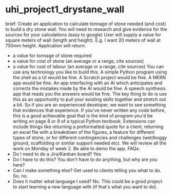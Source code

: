 # uhi_project1_drystane_wall
brief:
Create an application to calculate tonnage of stone needed (and cost) to build a dry stone wall.
You will need to research and give evidence for the sources for your calculations (easy to google)
User will supply a value for square meters of wall (length and height). E.g. I want 20 meters of wall at 750mm height.
Application will return:
- a value for tonnage of stone required
- a value for cost of stone (an average or a range, cite sources)
- a value for cost of labour (an average or a range, cite sources)
You can use any technology you like to build this. A simple Python program using the shell as a UI would be fine. A Scratch project would be fine. A MERN app would be fine. An app interfacing with an AI which anticipates and corrects the mistakes made by the AI would be fine. A speech synthesis app that reads you the answers would be fine.
The key thing to do is use this as an opportunity to pull your existing skills together and stretch out a bit. So if you are an experienced developer, we want to see something that evidences that experience. If you've never written any code before, this is a good achievable goal that is the kind of program you'd be writing on page 8 or 9 of a typical Python textbook.
Extensions can include things like returning a preformatted quote for a client, returning an excel file with a breakdown of the figures, a feature for different types of stone, or for different contingencies and challenges (wet/boggy ground, scaffolding or similar support needed etc).
We will review all the work on Monday of week 2.
Be able to demo the app.
FAQs:
- Do I need to do a Jira/Kanban board? Yes
- Do I have to do this? You don't have to do anything, but why are you here?
- Can I make something else? Get used to clients telling you what to do. So, no.
- Does it matter what language I used? No. This could be a good project to start learning a new language with (if that's what you want to do).
